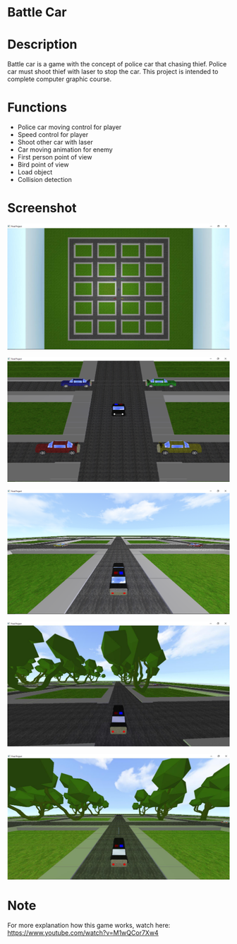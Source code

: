 # Battle Car
# Description
Battle car is a game with the concept of police car that chasing thief. Police car must shoot thief with laser to stop the car. This project is intended to complete computer graphic course.

# Functions
- Police car moving control for player
- Speed control for player
- Shoot other car with laser
- Car moving animation for enemy
- First person point of view
- Bird point of view
- Load object
- Collision detection

# Screenshot
![map](https://github.com/alyamaharanipj/battle-car/blob/main/screenshot/map.png)

![map](https://github.com/alyamaharanipj/battle-car/blob/main/screenshot/1.png)

![map](https://github.com/alyamaharanipj/battle-car/blob/main/screenshot/2.png)

![map](https://github.com/alyamaharanipj/battle-car/blob/main/screenshot/3.png)

![map](https://github.com/alyamaharanipj/battle-car/blob/main/screenshot/4.png)

# Note
For more explanation how this game works, watch here: https://www.youtube.com/watch?v=M1wQCor7Xw4
